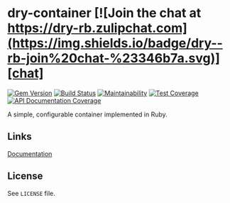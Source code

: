 [gem]: https://rubygems.org/gems/dry-container
[ci]: https://github.com/dry-rb/dry-container/actions?query=workflow%3Aci
[maintainability]: https://codeclimate.com/github/dry-rb/dry-container/maintainability
[test_coverage]: https://codeclimate.com/github/dry-rb/dry-container/test_coverage
[inch]: http://inch-ci.org/github/dry-rb/dry-container
[chat]: https://dry-rb.zulipchat.com

# dry-container [![Join the chat at https://dry-rb.zulipchat.com](https://img.shields.io/badge/dry--rb-join%20chat-%23346b7a.svg)][chat]

[![Gem Version](https://img.shields.io/gem/v/dry-container.svg)][gem]
[![Build Status](https://github.com/dry-rb/dry-container/workflows/ci/badge.svg)][ci]
[![Maintainability](https://api.codeclimate.com/v1/badges/97faf9446cb5811100e7/maintainability)][maintainability]
[![Test Coverage](https://api.codeclimate.com/v1/badges/97faf9446cb5811100e7/test_coverage)][test_coverage]
[![API Documentation Coverage](http://inch-ci.org/github/dry-rb/dry-container.svg)][inch]

A simple, configurable container implemented in Ruby.

## Links

[Documentation](http://dry-rb.org/gems/dry-container/)

## License

See `LICENSE` file.
